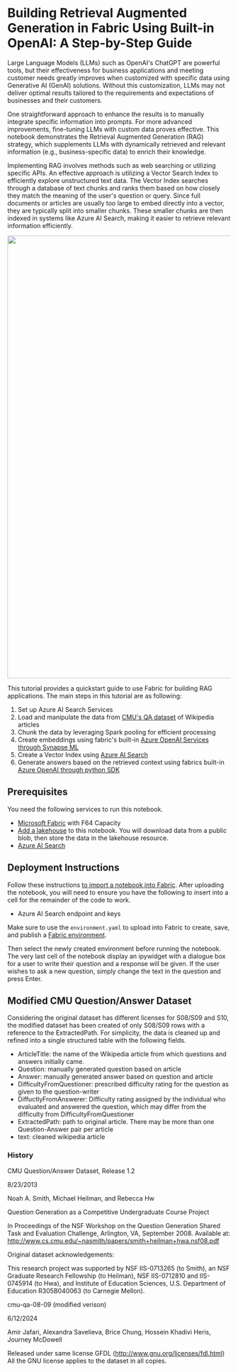 # Building Retrieval Augmented Generation in Fabric Using Built-in OpenAI: A Step-by-Step Guide

Large Language Models (LLMs) such as OpenAI's ChatGPT are powerful tools, but their effectiveness for business applications and meeting customer needs greatly improves when customized with specific data using Generative AI (GenAI) solutions. Without this customization, LLMs may not deliver optimal results tailored to the requirements and expectations of businesses and their customers. 

One straightforward approach to enhance the results is to manually integrate specific information into prompts. For more advanced improvements, fine-tuning LLMs with custom data proves effective. This notebook demonstrates the Retrieval Augmented Generation (RAG) strategy, which supplements LLMs with dynamically retrieved and relevant information (e.g., business-specific data) to enrich their knowledge.

Implementing RAG involves methods such as web searching or utilizing specific APIs. An effective approach is utilizing a Vector Search Index to efficiently explore unstructured text data. The Vector Index searches through a database of text chunks and ranks them based on how closely they match the meaning of the user's question  or query. Since full documents or articles are usually too large to embed directly into a vector, they are typically split into smaller chunks. These smaller chunks are then indexed in systems like Azure AI Search, making it easier to retrieve relevant information efficiently.

<img src="https://appliedaipublicdata.blob.core.windows.net/cmuqa-08-09/output/fabric_guidance_genai_synapseml_openai.png" style="width:1000px;"/>

This tutorial provides a quickstart guide to use Fabric for building RAG applications. The main steps in this tutorial are as following:

1. Set up Azure AI Search Services
2. Load and manipulate the data from [CMU's QA dataset](https://www.cs.cmu.edu/~ark/QA-data/) of Wikipedia articles
3. Chunk the data by leveraging Spark pooling for efficient processing
4. Create embeddings using fabric's built-in [Azure OpenAI Services through Synapse ML](https://learn.microsoft.com/en-us/fabric/data-science/ai-services/how-to-use-openai-sdk-synapse?tabs=synapseml)
5. Create a Vector Index using [Azure AI Search](https://aka.ms/what-is-azure-search)
6. Generate answers based on the retrieved context using fabrics built-in [Azure OpenAI through python SDK](https://learn.microsoft.com/en-us/fabric/data-science/ai-services/how-to-use-openai-sdk-synapse?tabs=python)


## Prerequisites

You need the following services to run this notebook.

- [Microsoft Fabric](https://aka.ms/fabric/getting-started) with F64 Capacity 
- [Add a lakehouse](https://aka.ms/fabric/addlakehouse) to this notebook. You will download data from a public blob, then store the data in the lakehouse resource.
- [Azure AI Search](https://aka.ms/azure-ai-search)

## Deployment Instructions

Follow these instructions [to import a notebook into Fabric](https://learn.microsoft.com/en-us/fabric/data-engineering/how-to-use-notebook). After uploading the notebook, you will need to ensure you have the following to insert into a cell for the remainder of the code to work.

- Azure AI Search endpoint and keys

Make sure to use the `environment.yaml` to upload into Fabric to create, save, and publish a [Fabric environment](https://learn.microsoft.com/en-us/fabric/data-engineering/create-and-use-environment). 

Then select the newly created environment before running the notebook. The very last cell of the notebook display an ipywidget with a dialogue box for a user to write their question and a response will be given. If the user wishes to ask a new question, simply change the text in the question and press Enter. 
 
## Modified CMU Question/Answer Dataset

Considering the original dataset has different licenses for S08/S09 and S10, the modified dataset has been created of only S08/S09 rows with a reference to the ExtractedPath. For simplicity, the data is cleaned up and refined into a single structured table with the following fields.

- ArticleTitle: the name of the Wikipedia article from which questions and answers initially came.
- Question: manually generated question based on article
- Answer: manually generated answer based on question and article
- DifficultyFromQuestioner: prescribed difficulty rating for the question as given to the question-writer
- DiffuctlyFromAnswerer: Difficulty rating assigned by the individual who evaluated and answered the question, which may differ from the difficulty from DifficultyFromQuestioner
- ExtractedPath: path to original article. There may be more than one Question-Answer pair per article
- text: cleaned wikipedia article

### History 
CMU Question/Answer Dataset, Release 1.2

8/23/2013

Noah A. Smith, Michael Heilman, and Rebecca Hw

Question Generation as a Competitive Undergraduate Course Project

In Proceedings of the NSF Workshop on the Question Generation Shared Task and Evaluation Challenge, Arlington, VA, September 2008. 
Available at: http://www.cs.cmu.edu/~nasmith/papers/smith+heilman+hwa.nsf08.pdf

Original dataset acknowledgements:

This research project was supported by NSF IIS-0713265 (to Smith), an NSF Graduate Research Fellowship (to Heilman), NSF IIS-0712810 and IIS-0745914 (to Hwa), and Institute of Education Sciences, U.S. Department of Education R305B040063 (to Carnegie Mellon).

cmu-qa-08-09 (modified verison)

6/12/2024

Amir Jafari, Alexandra Savelieva, Brice Chung, Hossein Khadivi Heris, Journey McDowell

Released under same license GFDL (http://www.gnu.org/licenses/fdl.html)
All the GNU license applies to the dataset in all copies.